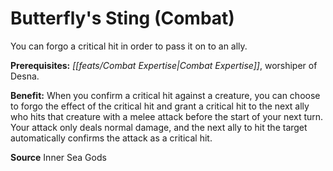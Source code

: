 ﻿---
cssclass: [feats]

---
# Butterfly's Sting (Combat)

You can forgo a critical hit in order to pass it on to an ally.

**Prerequisites:** _[[feats/Combat Expertise|Combat Expertise]]_, worshiper of Desna.

**Benefit:** When you confirm a critical hit against a creature, you can choose to forgo the effect of the critical hit and grant a critical hit to the next ally who hits that creature with a melee attack before the start of your next turn. Your attack only deals normal damage, and the next ally to hit the target automatically confirms the attack as a critical hit.

**Source** Inner Sea Gods